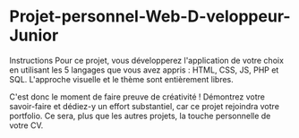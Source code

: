 # Projet-personnel-Web-D-veloppeur-Junior
Instructions
Pour ce projet, vous développerez l'application de votre choix en utilisant les 5 langages que vous avez appris : HTML, CSS, JS, PHP et SQL. L'approche visuelle et le thème sont entièrement libres.

C'est donc le moment de faire preuve de créativité ! Démontrez votre savoir-faire et dédiez-y un effort substantiel, car ce projet rejoindra votre portfolio. Ce sera, plus que les autres projets, la touche personnelle de votre CV.
